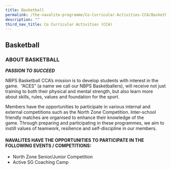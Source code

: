 ```yaml
---
title: Basketball
permalink: /the-navalite-programme/Co-Curricular-Activities-CCA/Basketball/
description: ""
third_nav_title: Co Curricular Activities (CCA)
---
```

## Basketball 

### ABOUT BASKETBALL

  

_**PASSION TO SUCCEED**_

  
NBPS Basketball CCA’s mission is to develop students with interest in the game.  “ACES” (a name we call our NBPS Basketballers), will receive not just training to both their physical and mental strength, but also learn more about skills, rules, values and foundation for the sport.

Members have the opportunities to participate in various internal and external competitions such as the North Zone Competition. Inter-school friendly matches are organised to enhance their knowledge of the game. Through preparing and participating in these programmes, we aim to instill values of teamwork, resilience and self-discipline in our members.

#### NAVALITES HAVE THE OPPORTUNITIES TO PARTICIPATE IN THE FOLLOWING EVENTS / COMPETITIONS:

*   North Zone Senior/Junior Competition
*   Active SG Coaching Camp